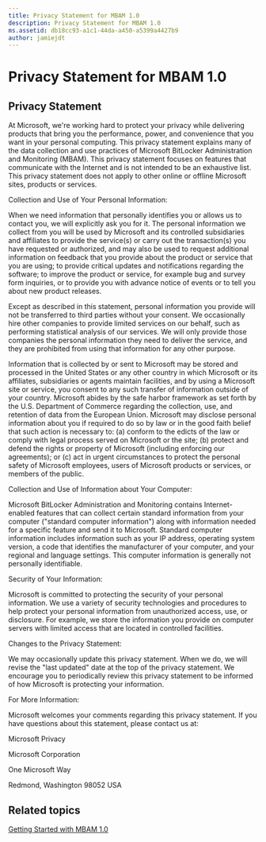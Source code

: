 ```yaml
---
title: Privacy Statement for MBAM 1.0
description: Privacy Statement for MBAM 1.0
ms.assetid: db18cc93-a1c1-44da-a450-a5399a4427b9
author: jamiejdt
---
```


# Privacy Statement for MBAM 1.0


## Privacy Statement


At Microsoft, we're working hard to protect your privacy while delivering products that bring you the performance, power, and convenience that you want in your personal computing. This privacy statement explains many of the data collection and use practices of Microsoft BitLocker Administration and Monitoring (MBAM). This privacy statement focuses on features that communicate with the Internet and is not intended to be an exhaustive list. This privacy statement does not apply to other online or offline Microsoft sites, products or services.

Collection and Use of Your Personal Information:

When we need information that personally identifies you or allows us to contact you, we will explicitly ask you for it. The personal information we collect from you will be used by Microsoft and its controlled subsidiaries and affiliates to provide the service(s) or carry out the transaction(s) you have requested or authorized, and may also be used to request additional information on feedback that you provide about the product or service that you are using; to provide critical updates and notifications regarding the software; to improve the product or service, for example bug and survey form inquiries, or to provide you with advance notice of events or to tell you about new product releases.

Except as described in this statement, personal information you provide will not be transferred to third parties without your consent. We occasionally hire other companies to provide limited services on our behalf, such as performing statistical analysis of our services. We will only provide those companies the personal information they need to deliver the service, and they are prohibited from using that information for any other purpose.

Information that is collected by or sent to Microsoft may be stored and processed in the United States or any other country in which Microsoft or its affiliates, subsidiaries or agents maintain facilities, and by using a Microsoft site or service, you consent to any such transfer of information outside of your country. Microsoft abides by the safe harbor framework as set forth by the U.S. Department of Commerce regarding the collection, use, and retention of data from the European Union. Microsoft may disclose personal information about you if required to do so by law or in the good faith belief that such action is necessary to: (a) conform to the edicts of the law or comply with legal process served on Microsoft or the site; (b) protect and defend the rights or property of Microsoft (including enforcing our agreements); or (c) act in urgent circumstances to protect the personal safety of Microsoft employees, users of Microsoft products or services, or members of the public.

Collection and Use of Information about Your Computer:

Microsoft BitLocker Administration and Monitoring contains Internet-enabled features that can collect certain standard information from your computer ("standard computer information") along with information needed for a specific feature and send it to Microsoft. Standard computer information includes information such as your IP address, operating system version, a code that identifies the manufacturer of your computer, and your regional and language settings. This computer information is generally not personally identifiable.

Security of Your Information:

Microsoft is committed to protecting the security of your personal information. We use a variety of security technologies and procedures to help protect your personal information from unauthorized access, use, or disclosure. For example, we store the information you provide on computer servers with limited access that are located in controlled facilities.

Changes to the Privacy Statement:

We may occasionally update this privacy statement. When we do, we will revise the "last updated" date at the top of the privacy statement. We encourage you to periodically review this privacy statement to be informed of how Microsoft is protecting your information.

For More Information:

Microsoft welcomes your comments regarding this privacy statement. If you have questions about this statement, please contact us at:

Microsoft Privacy

Microsoft Corporation

One Microsoft Way

Redmond, Washington 98052 USA

## Related topics


[Getting Started with MBAM 1.0](getting-started-with-mbam-10.md)

 

 





